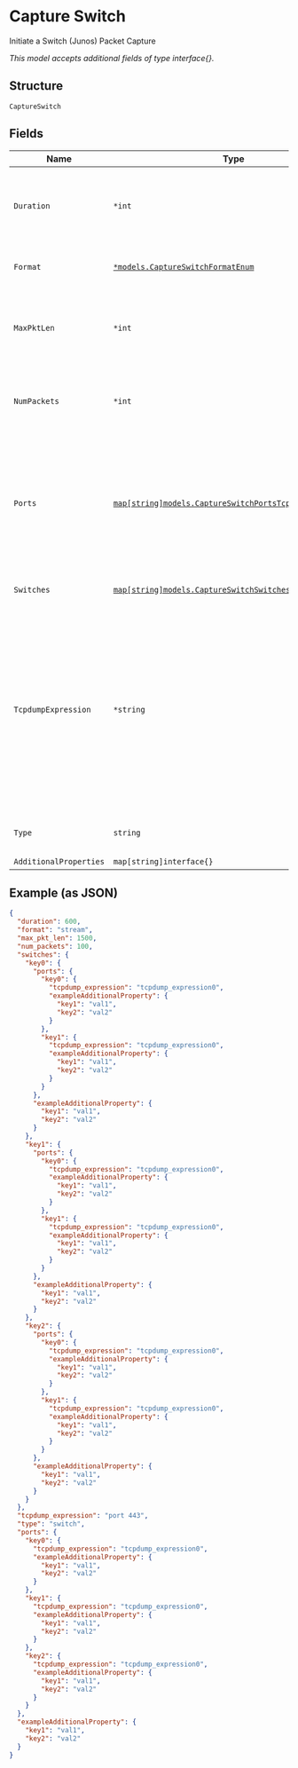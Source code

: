 
# Capture Switch

Initiate a Switch (Junos) Packet Capture

*This model accepts additional fields of type interface{}.*

## Structure

`CaptureSwitch`

## Fields

| Name | Type | Tags | Description |
|  --- | --- | --- | --- |
| `Duration` | `*int` | Optional | Duration of the capture, in seconds<br>**Default**: `600`<br>**Constraints**: `>= 0`, `<= 86400` |
| `Format` | [`*models.CaptureSwitchFormatEnum`](../../doc/models/capture-switch-format-enum.md) | Optional | enum: `stream`<br>**Default**: `"stream"` |
| `MaxPktLen` | `*int` | Optional | Max_len of each packet to capture<br>**Default**: `512`<br>**Constraints**: `>= 128`, `<= 2048` |
| `NumPackets` | `*int` | Optional | Number of packets to capture, 0 for unlimited<br>**Default**: `1024` |
| `Ports` | [`map[string]models.CaptureSwitchPortsTcpdumpExpression`](../../doc/models/capture-switch-ports-tcpdump-expression.md) | Optional | Property key is the port name. 6 ports max per switch supported, or 5 max with irb port auto-included into capture request |
| `Switches` | [`map[string]models.CaptureSwitchSwitches`](../../doc/models/capture-switch-switches.md) | Required | Property key is the switch mac |
| `TcpdumpExpression` | `*string` | Optional | tcpdump expression, port specific if specified under ports dict, otherwise applicable across ports if specified at top level of payload. Port specific value overrides top level value when both exist. |
| `Type` | `string` | Required, Constant | enum: `switch`<br>**Value**: `"switch"` |
| `AdditionalProperties` | `map[string]interface{}` | Optional | - |

## Example (as JSON)

```json
{
  "duration": 600,
  "format": "stream",
  "max_pkt_len": 1500,
  "num_packets": 100,
  "switches": {
    "key0": {
      "ports": {
        "key0": {
          "tcpdump_expression": "tcpdump_expression0",
          "exampleAdditionalProperty": {
            "key1": "val1",
            "key2": "val2"
          }
        },
        "key1": {
          "tcpdump_expression": "tcpdump_expression0",
          "exampleAdditionalProperty": {
            "key1": "val1",
            "key2": "val2"
          }
        }
      },
      "exampleAdditionalProperty": {
        "key1": "val1",
        "key2": "val2"
      }
    },
    "key1": {
      "ports": {
        "key0": {
          "tcpdump_expression": "tcpdump_expression0",
          "exampleAdditionalProperty": {
            "key1": "val1",
            "key2": "val2"
          }
        },
        "key1": {
          "tcpdump_expression": "tcpdump_expression0",
          "exampleAdditionalProperty": {
            "key1": "val1",
            "key2": "val2"
          }
        }
      },
      "exampleAdditionalProperty": {
        "key1": "val1",
        "key2": "val2"
      }
    },
    "key2": {
      "ports": {
        "key0": {
          "tcpdump_expression": "tcpdump_expression0",
          "exampleAdditionalProperty": {
            "key1": "val1",
            "key2": "val2"
          }
        },
        "key1": {
          "tcpdump_expression": "tcpdump_expression0",
          "exampleAdditionalProperty": {
            "key1": "val1",
            "key2": "val2"
          }
        }
      },
      "exampleAdditionalProperty": {
        "key1": "val1",
        "key2": "val2"
      }
    }
  },
  "tcpdump_expression": "port 443",
  "type": "switch",
  "ports": {
    "key0": {
      "tcpdump_expression": "tcpdump_expression0",
      "exampleAdditionalProperty": {
        "key1": "val1",
        "key2": "val2"
      }
    },
    "key1": {
      "tcpdump_expression": "tcpdump_expression0",
      "exampleAdditionalProperty": {
        "key1": "val1",
        "key2": "val2"
      }
    },
    "key2": {
      "tcpdump_expression": "tcpdump_expression0",
      "exampleAdditionalProperty": {
        "key1": "val1",
        "key2": "val2"
      }
    }
  },
  "exampleAdditionalProperty": {
    "key1": "val1",
    "key2": "val2"
  }
}
```

